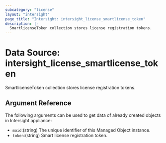 ```yaml
---
subcategory: "license"
layout: "intersight"
page_title: "Intersight: intersight_license_smartlicense_token"
description: |-
  SmartlicenseToken collection stores license registration tokens.
---
```


# Data Source: intersight_license_smartlicense_token
SmartlicenseToken collection stores license registration tokens.
## Argument Reference
The following arguments can be used to get data of already created objects in Intersight appliance:
* `moid`:(string) The unique identifier of this Managed Object instance. 
* `token`:(string) Smart license registration token. 
